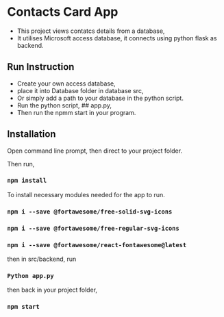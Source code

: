 # Contacts Card App

- This project views contatcs details from a database,
- It utilises Microsoft access database, it connects using python flask as backend.

## Run Instruction

- Create your own access database,
- place it into Database folder in database src,
- Or simply add a path to your database in the python script.
- Run the python script, ## app.py,
- Then run the npmm start in your program.

## Installation

Open command line prompt, then direct to your project folder.

Then run,

### `npm install`

To install necessary modules needed for the app to run.

### `npm i --save @fortawesome/free-solid-svg-icons`
### `npm i --save @fortawesome/free-regular-svg-icons`
### `npm i --save @fortawesome/react-fontawesome@latest`

then in src/backend, run

### `Python app.py`

then back in your project folder,

### `npm start`
